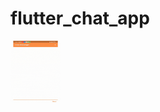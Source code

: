 # flutter_chat_app


<img src="https://github.com/pavithrahareddy/flutter_chat_app/blob/174bd5b0d3f7fab585e4d8df3d1abfb28fd15912/screenshots/demo.gif" width="80" height="100" />

